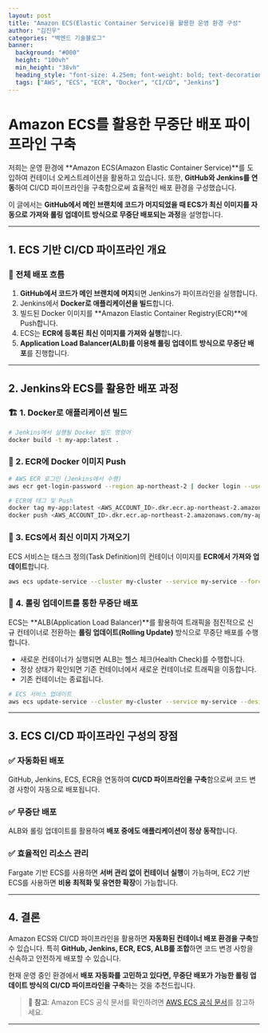 ```yaml
---
layout: post  
title: "Amazon ECS(Elastic Container Service)을 활용한 운영 환경 구성"
author: "김진우"
categories: "백엔드 기술블로그"
banner:
  background: "#000"
  height: "100vh"
  min_height: "38vh"
  heading_style: "font-size: 4.25em; font-weight: bold; text-decoration: underline"
  tags: ["AWS", "ECS", "ECR", "Docker", "CI/CD", "Jenkins"]
---
```


# Amazon ECS를 활용한 무중단 배포 파이프라인 구축

저희는 운영 환경에 **Amazon ECS(Amazon Elastic Container Service)**를 도입하여 컨테이너 오케스트레이션을 활용하고 있습니다. 또한, **GitHub와 Jenkins를 연동**하여 CI/CD 파이프라인을 구축함으로써 효율적인 배포 환경을 구성했습니다.

이 글에서는 **GitHub에서 메인 브랜치에 코드가 머지되었을 때 ECS가 최신 이미지를 자동으로 가져와 롤링 업데이트 방식으로 무중단 배포되는 과정**을 설명합니다.

---

## 1. ECS 기반 CI/CD 파이프라인 개요

### 🔹 전체 배포 흐름

1. **GitHub에서 코드가 메인 브랜치에 머지**되면 Jenkins가 파이프라인을 실행합니다.
2. Jenkins에서 **Docker로 애플리케이션을 빌드**합니다.
3. 빌드된 Docker 이미지를 **Amazon Elastic Container Registry(ECR)**에 Push합니다.
4. ECS는 **ECR에 등록된 최신 이미지를 가져와 실행**합니다.
5. **Application Load Balancer(ALB)를 이용해 롤링 업데이트 방식으로 무중단 배포**를 진행합니다.

---

## 2. Jenkins와 ECS를 활용한 배포 과정

### 🏗 1. Docker로 애플리케이션 빌드
```sh
# Jenkins에서 실행될 Docker 빌드 명령어
docker build -t my-app:latest .
```

### 📌 2. ECR에 Docker 이미지 Push
```sh
# AWS ECR 로그인 (Jenkins에서 수행)
aws ecr get-login-password --region ap-northeast-2 | docker login --username AWS --password-stdin <AWS_ACCOUNT_ID>.dkr.ecr.ap-northeast-2.amazonaws.com

# ECR에 태그 및 Push
docker tag my-app:latest <AWS_ACCOUNT_ID>.dkr.ecr.ap-northeast-2.amazonaws.com/my-app:latest
docker push <AWS_ACCOUNT_ID>.dkr.ecr.ap-northeast-2.amazonaws.com/my-app:latest
```

### 🚀 3. ECS에서 최신 이미지 가져오기
ECS 서비스는 태스크 정의(Task Definition)의 컨테이너 이미지를 **ECR에서 가져와 업데이트**합니다.
```sh
aws ecs update-service --cluster my-cluster --service my-service --force-new-deployment
```

### 🔄 4. 롤링 업데이트를 통한 무중단 배포
ECS는 **ALB(Application Load Balancer)**를 활용하여 트래픽을 점진적으로 신규 컨테이너로 전환하는 **롤링 업데이트(Rolling Update)** 방식으로 무중단 배포를 수행합니다.
- 새로운 컨테이너가 실행되면 ALB는 헬스 체크(Health Check)를 수행합니다.
- 정상 상태가 확인되면 기존 컨테이너에서 새로운 컨테이너로 트래픽을 이동합니다.
- 기존 컨테이너는 종료됩니다.

```sh
# ECS 서비스 업데이트
aws ecs update-service --cluster my-cluster --service my-service --desired-count 2
```

---

## 3. ECS CI/CD 파이프라인 구성의 장점

### ✅ 자동화된 배포
GitHub, Jenkins, ECS, ECR을 연동하여 **CI/CD 파이프라인을 구축**함으로써 코드 변경 사항이 자동으로 배포됩니다.

### ✅ 무중단 배포
ALB와 롤링 업데이트를 활용하여 **배포 중에도 애플리케이션이 정상 동작**합니다.

### ✅ 효율적인 리소스 관리
Fargate 기반 ECS를 사용하면 **서버 관리 없이 컨테이너 실행**이 가능하며, EC2 기반 ECS를 사용하면 **비용 최적화 및 유연한 확장**이 가능합니다.

---

## 4. 결론

Amazon ECS와 CI/CD 파이프라인을 활용하면 **자동화된 컨테이너 배포 환경을 구축**할 수 있습니다. 특히 **GitHub, Jenkins, ECR, ECS, ALB를 조합**하면 코드 변경 사항을 신속하고 안전하게 배포할 수 있습니다.

현재 운영 중인 환경에서 **배포 자동화를 고민하고 있다면, 무중단 배포가 가능한 롤링 업데이트 방식의 CI/CD 파이프라인을 구축**하는 것을 추천드립니다.

> **🔎 참고**: Amazon ECS 공식 문서를 확인하려면 [AWS ECS 공식 문서](https://docs.aws.amazon.com/ecs/)를 참고하세요.

---

